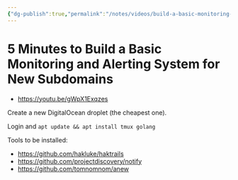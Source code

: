 ```yaml
---
{"dg-publish":true,"permalink":"/notes/videos/build-a-basic-monitoring-and-alerting-system-for-new-subdomains/"}
---
```


# 5 Minutes to Build a Basic Monitoring and Alerting System for New Subdomains

- <https://youtu.be/gWpX1Exqzes>

Create a new DigitalOcean droplet (the cheapest one).

Login and `apt update && apt install tmux golang`

Tools to be installed:

- <https://github.com/hakluke/haktrails>
- <https://github.com/projectdiscovery/notify>
- <https://github.com/tomnomnom/anew>
